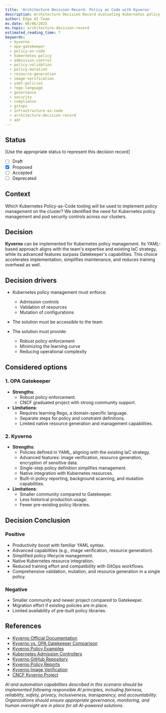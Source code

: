 ```yaml
---
title: 'Architecture Decision Record: Policy as Code with Kyverno'
description: Architecture Decision Record evaluating Kubernetes policy-as-code solutions, comparing Kyverno against OPA Gatekeeper for policy management and governance. Documents the selection of Kyverno based on YAML-based policy definitions, advanced features including image verification and resource generation, simplified management, and alignment with existing Infrastructure as Code strategies.
author: Edge AI Team
ms.date: 06/06/2025
ms.topic: architecture-decision-record
estimated_reading_time: 7
keywords:
  - kyverno
  - opa-gatekeeper
  - policy-as-code
  - kubernetes-policy
  - admission-control
  - policy-validation
  - policy-mutation
  - resource-generation
  - image-verification
  - yaml-policies
  - rego-language
  - governance
  - security
  - compliance
  - gitops
  - infrastructure-as-code
  - architecture-decision-record
  - adr
---
```


## Status

[Use the appropriate status to represent this decision record]

- [ ] Draft
- [x] Proposed
- [ ] Accepted
- [ ] Deprecated

## Context

Which Kubernetes Policy-as-Code tooling will be used to implement policy management on the cluster?
We identified the need for Kubernetes policy management and pod security controls across our clusters.

## Decision

**Kyverno** can be implemented for Kubernetes policy management. Its YAML-based approach aligns with the team's expertise and existing IaC strategy, while its advanced features surpass Gatekeeper's capabilities. This choice accelerates implementation, simplifies maintenance, and reduces training overhead as well.

## Decision drivers

- Kubernetes policy management must enforce:
  - Admission controls
  - Validation of resources
  - Mutation of configurations

- The solution must be accessible to the team

- The solution must provide:
  - Robust policy enforcement
  - Minimizing the learning curve
  - Reducing operational complexity

## Considered options

### 1. **OPA Gatekeeper**

- **Strengths**:
  - Robust policy enforcement.
  - CNCF graduated project with strong community support.
- **Limitations**:
  - Requires learning Rego, a domain-specific language.
  - Separate steps for policy and constraint definitions.
  - Limited native resource generation and management capabilities.

### 2. **Kyverno**

- **Strengths**:
  - Policies defined in YAML, aligning with the existing IaC strategy.
  - Advanced features: image verification, resource generation, encryption of sensitive data.
  - Single-step policy definition simplifies management.
  - Native integration with Kubernetes resources.
  - Built-in policy reporting, background scanning, and mutation capabilities.
- **Limitations**:
  - Smaller community compared to Gatekeeper.
  - Less historical production usage.
  - Fewer pre-existing policy libraries.

## Decision Conclusion

### Positive

- Productivity boost with familiar YAML syntax.
- Advanced capabilities (e.g., image verification, resource generation).
- Simplified policy lifecycle management.
- Native Kubernetes resource integration.
- Reduced training effort and compatibility with GitOps workflows.
- Comprehensive validation, mutation, and resource generation in a single policy.

### Negative

- Smaller community and newer project compared to Gatekeeper.
- Migration effort if existing policies are in place.
- Limited availability of pre-built policy libraries.

## References

- [Kyverno Official Documentation](https://kyverno.io/docs/)
- [Kyverno vs. OPA Gatekeeper Comparison](https://kyverno.io/docs/introduction/#comparison-to-other-policy-engines)
- [Kyverno Policy Examples](https://kyverno.io/policies/)
- [Kubernetes Admission Controllers](https://kubernetes.io/docs/reference/access-authn-authz/admission-controllers/)
- [Kyverno GitHub Repository](https://github.com/kyverno/kyverno)
- [Kyverno Policy Reports](https://kyverno.io/docs/policy-reports/)
- [Kyverno Image Verification](https://kyverno.io/docs/writing-policies/verify-images/)
- [CNCF Kyverno Project](https://www.cncf.io/projects/kyverno/)

*AI and automation capabilities described in this scenario should be implemented following responsible AI principles, including fairness, reliability, safety, privacy, inclusiveness, transparency, and accountability. Organizations should ensure appropriate governance, monitoring, and human oversight are in place for all AI-powered solutions.*
